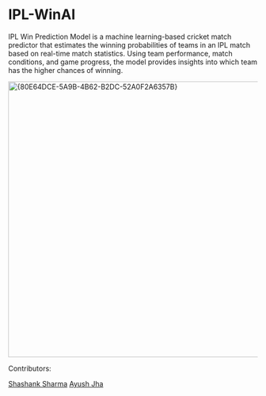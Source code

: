 # IPL-WinAI
IPL Win Prediction Model is a machine learning-based cricket match predictor that estimates the winning probabilities of teams in an IPL match based on real-time match statistics. Using team performance, match conditions, and game progress, the model provides insights into which team has the higher chances of winning.

<img width="556" alt="{80E64DCE-5A9B-4B62-B2DC-52A0F2A6357B}" src="https://github.com/user-attachments/assets/ec8fada5-78d8-4213-b8c6-d5ff3f68e511" />

Contributors:

[Shashank Sharma](github.com/Shashank1307)
[Ayush Jha](github.com/AyushJhaji)

